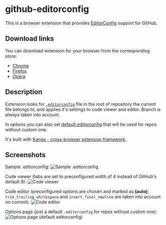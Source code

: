 github-editorconfig
===================

This is a browser extension that provides [EditorConfig](http://editorconfig.org/) support for GitHub.

Download links
--------------

You can download extension for your browser from the corresponding store:

* [Chrome](https://chrome.google.com/webstore/detail/github-editorconfig/bppnolhdpdfmmpeefopdbpmabdpoefjh)
* [Firefox](https://github.com/RReverser/github-editorconfig/releases/download/1.0.1/githubeditorconfig_1.0.1.xpi)
* [Opera](https://addons.opera.com/extensions/details/github-editorconfig/)

Description
-----------

Extension looks for [`.editorconfig`](http://editorconfig.org/#example-file) file in the root of repository the current file belongs to, and applies it's settings to code viewer and editor. Branch is always taken into account.

In options you can also set [default editorconfig](src/common/res/default.editorconfig) that will be used for repos without custom one.

It's built with [Kango - cross-browser extension framework](http://kangoextensions.com/).

Screenshots
-----------

Sample .editorconfig:
![Sample .editorconfig](https://cloud.githubusercontent.com/assets/557590/4751070/01e62090-5a9a-11e4-96e8-85d0d1e3c79e.png)

Code viewer (tabs are set to preconfigured width of 4 instead of GitHub's default 8):
![Code viewer](https://cloud.githubusercontent.com/assets/557590/4751072/01e6e6e2-5a9a-11e4-862d-53b65d109958.png)

Code editor (preconfigured options are chosen and marked as **(auto)**; `trim_trailing_whitespace` and `insert_final_newline` are taken into account on commit):
![Code editor](https://cloud.githubusercontent.com/assets/557590/4751069/01e2c918-5a9a-11e4-83fe-be49db527d28.png)

Options page (just a default `.editorconfig` for repos without custom one):
![Options page (default editorconfig)](https://cloud.githubusercontent.com/assets/557590/4751071/01e66b9a-5a9a-11e4-91f3-36800fbc8466.png)

